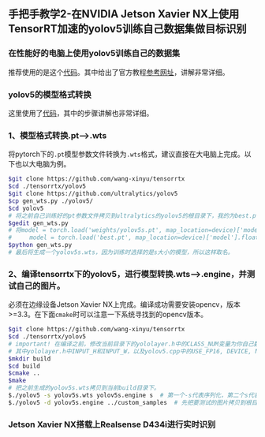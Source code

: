 ## 手把手教学2-在NVIDIA Jetson  Xavier NX上使用TensorRT加速的yolov5训练自己数据集做目标识别

### **在性能好的电脑上使用yolov5训练自己的数据集**

推荐使用的是这个[代码](github.com/ultralytics/yolov5)。其中给出了官方教程[参考网址](github.com/ultralytics/yolov5/wiki/Train-Custom-Data)，讲解非常详细。

### **yolov5的模型格式转换**

这里使用了[代码](https://github.com/wang-xinyu/tensorrtx)，其中的步骤讲解也非常详细。

### 1、模型格式转换.pt-->.wts

将pytorch下的`.pt`模型参数文件转换为`.wts`格式，建议直接在大电脑上完成。以下也以大电脑为例。

```bash
$git clone https://github.com/wang-xinyu/tensorrtx
$cd ./tensorrtx/yolov5
$git clone https://github.com/ultralytics/yolov5
$cp gen_wts.py ./yolov5/
$cd yolov5
# 将之前自己训练好的pt参数文件拷贝到ultralytics的yolov5的根目录下，我的为best.pt。
$gedit gen_wts.py 
# 将model = torch.load('weights/yolov5s.pt', map_location=device)['model'].float()  # load to FP32改为
#     model = torch.load('best.pt', map_location=device)['model'].float()  # load to FP32
$python gen_wts.py 
# 最后将生成一个yolov5s.wts，因为训练时选择的是s大小的模型，所以这样取名。
```

### 2、编译tensorrtx下的yolov5，进行模型转换.wts-->.engine，并测试自己的图片。

必须在边缘设备Jetson  Xavier NX上完成。编译成功需要安装opencv，版本>=3.3。在下面`cmake`时可以注意一下系统寻找到的opencv版本。

```bash
$git clone https://github.com/wang-xinyu/tensorrtx
$cd ./tensorrtx/yolov5
# important! 在编译之前，修改当前目录下的yololayer.h中的CLASS_NUM变量为你自己数据集的类别数。
# 其中yololayer.h中INPUT_H和INPUT_W，以及yolov5.cpp中的USE_FP16, DEVICE, NMS_THRESH, CONF_THRESH, BATCH_SIZE都可根据你的需求改动。这里仅修改yololayer.h中的CLASS_NUM。
$mkdir build
$cd build
$cmake ..
$make
# 把之前生成的yolov5s.wts拷贝到当前build目录下。
$./yolov5 -s yolov5s.wts yolov5s.engine s  # 第一个-s代表序列化，第二个s代表选择yolov5的s模型。
$./yolov5 -d yolov5s.engine ../custom_samples  # 先把要测试的图片拷贝到根目录下新建的custom_samples下，然后运行这句话，输出图片直接放在build目录下。
```
### **Jetson  Xavier NX搭载上Realsense D434i进行实时识别**
